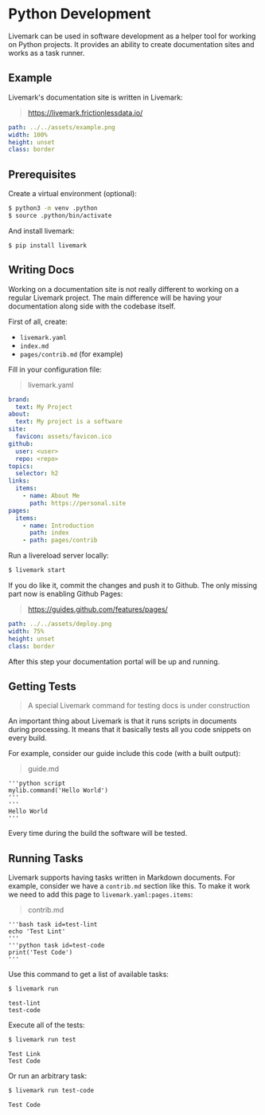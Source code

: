 # Python Development

Livemark can be used in software development as a helper tool for working on Python projects. It provides an ability to create documentation sites and works as a task runner.

## Example

Livemark's documentation site is written in Livemark:

> https://livemark.frictionlessdata.io/

```yaml image
path: ../../assets/example.png
width: 100%
height: unset
class: border
```

## Prerequisites

Create a virtual environment (optional):

```bash
$ python3 -m venv .python
$ source .python/bin/activate
```

And install livemark:

```
$ pip install livemark
```

## Writing Docs

Working on a documentation site is not really different to working on a regular Livemark project. The main difference will be having your documentation along side with the codebase itself.

First of all, create:
- `livemark.yaml`
- `index.md`
- `pages/contrib.md` (for example)

Fill in your configuration file:

> livemark.yaml

```yaml
brand:
  text: My Project
about:
  text: My project is a software
site:
  favicon: assets/favicon.ico
github:
  user: <user>
  repo: <repo>
topics:
  selector: h2
links:
  items:
    - name: About Me
      path: https://personal.site
pages:
  items:
    - name: Introduction
      path: index
    - path: pages/contrib
```

Run a livereload server locally:

```bash
$ livemark start
```

If you do like it, commit the changes and push it to Github. The only missing part now is enabling Github Pages:

> https://guides.github.com/features/pages/

```yaml image
path: ../../assets/deploy.png
width: 75%
height: unset
class: border
```

After this step your documentation portal will be up and running.

## Getting Tests

> A special Livemark command for testing docs is under construction

An important thing about Livemark is that it runs scripts in documents during processing. It means that it basically tests all you code snippets on every build.

For example, consider our guide include this code (with a built output):

> guide.md

```
'''python script
mylib.command('Hello World')
'''
'''
Hello World
'''
```

Every time during the build the software will be tested.

## Running Tasks

Livemark supports having tasks written in Markdown documents. For example, consider we have a `contrib.md` section like this. To make it work we need to add this page to `livemark.yaml:pages.items`:

> contrib.md

```
'''bash task id=test-lint
echo 'Test Lint'
'''
'''python task id=test-code
print('Test Code')
'''
```

Use this command to get a list of available tasks:

```bash
$ livemark run
```
```
test-lint
test-code
```

Execute all of the tests:

```bash
$ livemark run test
```
```
Test Link
Test Code
```

Or run an arbitrary task:

```bash
$ livemark run test-code
```
```
Test Code
```
